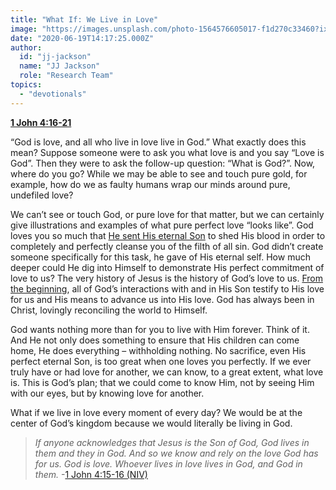 ```yaml
---
title: "What If: We Live in Love"
image: "https://images.unsplash.com/photo-1564576605017-f1d270c33460?ixlib=rb-1.2.1&q=85&fm=jpg&crop=entropy&cs=srgb&ixid=eyJhcHBfaWQiOjk2NjF9"
date: "2020-06-19T14:17:25.000Z"
author:
  id: "jj-jackson"
  name: "JJ Jackson"
  role: "Research Team"
topics:
  - "devotionals"
---
```

[**1 John 4:16-21**][1]

“God is love, and all who live in love live in God.”  What exactly does this mean? Suppose someone were to ask you what love is and you say “Love is God”. Then they were to ask the follow-up question: “What is God?”. Now, where do you go?  While we may be able to see and touch pure gold, for example, how do we as faulty humans wrap our minds around pure, undefiled love?

We can’t see or touch God, or pure love for that matter, but we can certainly give illustrations and examples of what pure perfect love “looks like”. God loves you so much that [He sent His eternal Son][jhn316] to shed His blood in order to completely and perfectly cleanse you of the filth of all sin. God didn’t create someone specifically for this task, he gave of His eternal self.  How much deeper could He dig into Himself to demonstrate His perfect commitment of love to us?  The very history of Jesus is the history of God’s love to us. [From the beginning][jhn11], all of God’s interactions with and in His Son testify to His love for us and His means to advance us into His love.  God has always been in Christ, lovingly reconciling the world to Himself.

God wants nothing more than for you to live with Him forever. Think of it. And He not only does something to ensure that His children can come home, He does everything – withholding nothing.  No sacrifice, even His perfect eternal Son, is too great when one loves you perfectly. If we ever truly have or had love for another, we can know, to a great extent, what love is. This is God’s plan; that we could come to know Him, not by seeing Him with our eyes, but by knowing love for another.

What if we live in love every moment of every day?  We would be at the center of God’s kingdom because we would literally be living in God.

>_If anyone acknowledges that Jesus is the Son of God, God lives in them and they in God. And so we know and rely on the love God has for us.
God is love. Whoever lives in love lives in God, and God in them._ -[1 John 4:15-16 (NIV)][2]

[1]: https://www.bible.com/111/1jn.4.16-21
[2]: https://www.bible.com/111/1jn.4.15-16.niv
[jhn316]: https://www.bible.com/111/jhn.3.14-18
[jhn11]: https://www.bible.com/111/jhn.1.1